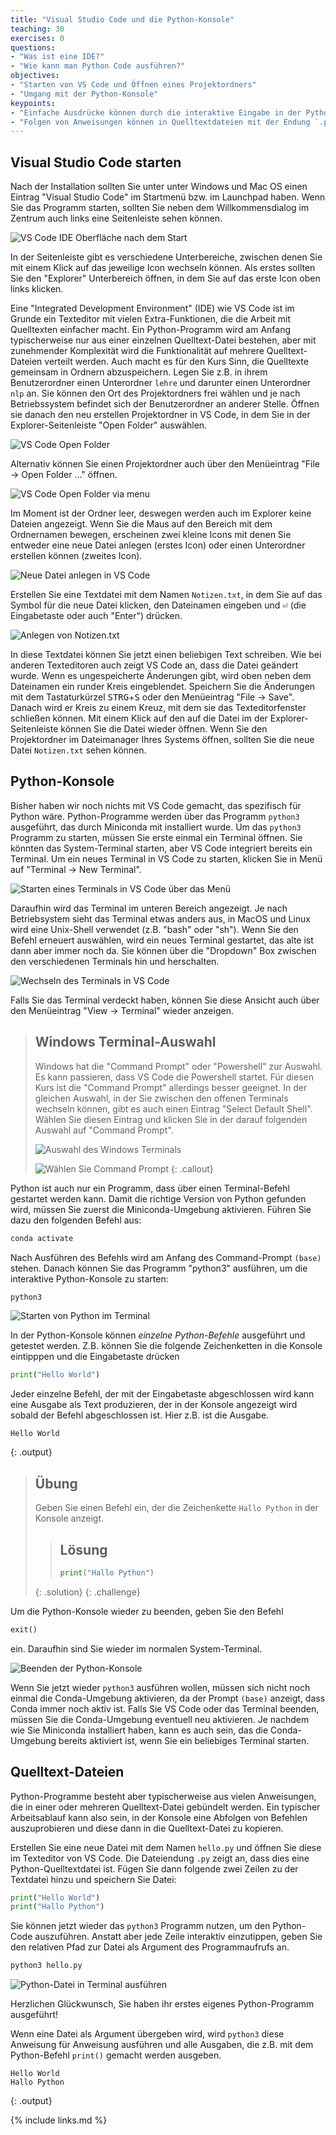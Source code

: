 ```yaml
---
title: "Visual Studio Code und die Python-Konsole"
teaching: 30
exercises: 0
questions:
- "Was ist eine IDE?"
- "Wie kann man Python Code ausführen?"
objectives:
- "Starten von VS Code und Öffnen eines Projektordners"
- "Umgang mit der Python-Konsole"
keypoints:
- "Einfache Ausdrücke können durch die interaktive Eingabe in der Python-Konsole ausgeführt werden."
- "Folgen von Anweisungen können in Quelltextdateien mit der Endung `.py` abgelegt und mit dem Programm `python3` ausgeführt werden."
---
```


## Visual Studio Code starten

Nach der Installation sollten Sie unter unter Windows und Mac OS einen Eintrag "Visual Studio Code" im Startmenü bzw. im Launchpad haben.
Wenn Sie das Programm starten, sollten Sie neben dem Willkommensdialog im Zentrum auch links eine Seitenleiste sehen können.

![VS Code IDE Oberfläche nach dem Start](../fig/vscode-sidebar.png)

In der Seitenleiste gibt es verschiedene Unterbereiche, zwischen denen Sie mit einem Klick auf das jeweilige Icon wechseln können.
Als erstes sollten Sie den "Explorer" Unterbereich öffnen, in dem Sie auf das erste Icon oben links klicken.

Eine "Integrated Development Environment" (IDE) wie VS Code ist im Grunde ein Texteditor mit vielen Extra-Funktionen, die die Arbeit mit Quelltexten einfacher macht.
Ein Python-Programm wird am Anfang typischerweise nur aus einer einzelnen Quelltext-Datei bestehen, aber mit zunehmender Komplexität wird die Funktionalität auf mehrere Quelltext-Dateien verteilt werden.
Auch macht es für den Kurs Sinn, die Quelltexte gemeinsam in Ordnern abzuspeichern.
Legen Sie z.B. in ihrem Benutzerordner einen Unterordner `lehre` und darunter einen Unterordner `nlp` an.
Sie können den Ort des Projektordners frei wählen und je nach Betriebssystem befindet sich der Benutzerordner an anderer Stelle.
Öffnen sie danach den neu erstellen Projektordner in VS Code, in dem Sie in der Explorer-Seitenleiste "Open Folder" auswählen.

![VS Code Open Folder](../fig/vscode-sidebar-openfolder.png)

Alternativ können Sie einen Projektordner auch über den Menüeintrag "File -> Open Folder ..." öffnen.

![VS Code Open Folder via menu](../fig/vscode-openfolder-menu.png)

Im Moment ist der Ordner leer, deswegen werden auch im Explorer keine Dateien angezeigt.
Wenn Sie die Maus auf den Bereich mit dem Ordnernamen bewegen, erscheinen zwei kleine Icons mit denen Sie entweder eine neue Datei anlegen (erstes Icon) oder einen Unterordner erstellen können (zweites Icon).

![Neue Datei anlegen in VS Code](../fig/vscode-newfile.png)

Erstellen Sie eine Textdatei mit dem Namen `Notizen.txt`, in dem Sie auf das Symbol für die neue Datei klicken, den Dateinamen eingeben und <kbd>⏎</kbd> (die Eingabetaste oder auch "Enter") drücken. 

![Anlegen von Notizen.txt](../fig/vscode-notizen.png)

In diese Textdatei können Sie jetzt einen beliebigen Text schreiben.
Wie bei anderen Texteditoren auch zeigt VS Code an, dass die Datei geändert wurde.
Wenn es ungespeicherte Änderungen gibt, wird oben neben dem Dateinamen ein runder Kreis eingeblendet.
Speichern Sie die Änderungen mit dem Tastaturkürzel <kbd>STRG</kbd>+<kbd>S</kbd> oder den Menüeintrag "File -> Save".
Danach wird er Kreis zu einem Kreuz, mit dem sie das Texteditorfenster schließen können.
Mit einem Klick auf den auf die Datei im der Explorer-Seitenleiste können Sie die Datei wieder öffnen.
Wenn Sie den Projektordner im Dateimanager Ihres Systems öffnen, sollten Sie die neue Datei `Notizen.txt` sehen können.

## Python-Konsole

Bisher haben wir noch nichts mit VS Code gemacht, das spezifisch für Python wäre.
Python-Programme werden über das Programm `python3` ausgeführt, das durch Miniconda mit installiert wurde.
Um das `python3` Programm zu starten, müssen Sie erste einmal ein Terminal öffnen.
Sie könnten das System-Terminal starten, aber VS Code integriert bereits ein Terminal.
Um ein neues Terminal in VS Code zu starten, klicken Sie in Menü auf "Terminal -> New Terminal".

![Starten eines Terminals in VS Code über das Menü](../fig/vscode-terminal.png)

Daraufhin wird das Terminal im unteren Bereich angezeigt.
Je nach Betriebsystem sieht das Terminal etwas anders aus, in MacOS und Linux wird eine Unix-Shell verwendet (z.B. "bash" oder "sh").
Wenn Sie den Befehl erneuert auswählen, wird ein neues Terminal gestartet, das alte ist dann aber immer noch da.
Sie können über die "Dropdown" Box zwischen den verschiedenen Terminals hin und herschalten.

![Wechseln des Terminals in VS Code](../fig/vscode-switch-terminal.png)

Falls Sie das Terminal verdeckt haben, können Sie diese Ansicht auch über den Menüeintrag "View -> Terminal" wieder anzeigen.


> ## Windows Terminal-Auswahl
>
> Windows hat die "Command Prompt" oder "Powershell" zur Auswahl.
> Es kann passieren, dass VS Code die Powershell startet. Für diesen Kurs ist die "Command Prompt" allerdings besser geeignet.
> In der gleichen Auswahl, in der Sie zwischen den offenen Terminals wechseln können, gibt es auch einen Eintrag "Select Default Shell".
> Wählen Sie diesen Eintrag und klicken Sie in der darauf folgenden Auswahl auf "Command Prompt".
>
> ![Auswahl des Windows Terminals](../fig/vscode-defaultshell.png)
>
> ![Wählen Sie Command Prompt](../fig/vscode-selectcmd.png)
{: .callout}

Python ist auch nur ein Programm, dass über einen Terminal-Befehl gestartet werden kann.
Damit die richtige Version von Python gefunden wird, müssen Sie zuerst die Miniconda-Umgebung aktivieren.
Führen Sie dazu den folgenden Befehl aus:
~~~bash
conda activate
~~~
Nach Ausführen des Befehls wird am Anfang des Command-Prompt `(base)` stehen.
Danach können Sie das Programm "python3" ausführen, um die interaktive Python-Konsole zu starten:
~~~bash
python3
~~~

![Starten von Python im Terminal](../fig/vscode-start-python.png)

In der Python-Konsole können *einzelne Python-Befehle* ausgeführt und getestet werden.
Z.B. können Sie die folgende Zeichenketten in die Konsole eintipppen und die Eingabetaste drücken

~~~python
print("Hello World")
~~~
Jeder einzelne Befehl, der mit der Eingabetaste abgeschlossen wird kann eine Ausgabe als Text produzieren, der in der Konsole angezeigt wird sobald der Befehl abgeschlossen ist. 
Hier z.B. ist die Ausgabe.
~~~
Hello World
~~~
{: .output}

> ## Übung
> Geben Sie einen Befehl ein, der die Zeichenkette `Hallo Python` in der Konsole anzeigt.
>> ## Lösung
>> ~~~python
>> print("Hallo Python")
>> ~~~
> {: .solution}
{: .challenge}

Um die Python-Konsole wieder zu beenden, geben Sie den Befehl 
~~~python
exit()
~~~
ein. Daraufhin sind Sie wieder im normalen System-Terminal.

![Beenden der Python-Konsole](../fig/vscode-python-exit.png)

Wenn Sie jetzt wieder `python3` ausführen wollen, müssen sich nicht noch einmal die Conda-Umgebung aktivieren, da der Prompt `(base)` anzeigt, dass Conda immer noch aktiv ist.
Falls Sie VS Code oder das Terminal beenden, müssen Sie die Conda-Umgebung eventuell neu aktivieren. Je nachdem wie Sie Miniconda installiert haben, kann es auch sein, das die Conda-Umgebung bereits aktiviert ist, wenn Sie ein beliebiges Terminal starten.

## Quelltext-Dateien

Python-Programme besteht aber typischerweise aus vielen Anweisungen, die in einer oder mehreren Quelltext-Datei gebündelt werden.
Ein typischer Arbeitsablauf kann also sein, in der Konsole eine Abfolgen von Befehlen auszuprobieren und diese dann in die Quelltext-Datei zu kopieren.

Erstellen Sie eine neue Datei mit dem Namen `hello.py` und öffnen Sie diese im Texteditor von VS Code.
Die Dateiendung `.py` zeigt an, dass dies eine Python-Quelltextdatei ist.
Fügen Sie dann folgende zwei Zeilen zu der Textdatei hinzu und speichern Sie Datei:
 ~~~python
print("Hello World")
print("Hallo Python")
~~~

Sie können jetzt wieder das `python3` Programm nutzen, um den Python-Code auszuführen.
Anstatt aber jede Zeile interaktiv einzutippen, geben Sie den relativen Pfad zur Datei als Argument des Programmaufrufs an.

~~~bash
python3 hello.py
~~~
![Python-Datei in Terminal ausführen](../fig/vscode-runfile.png)

Herzlichen Glückwunsch, Sie haben ihr erstes eigenes Python-Programm ausgeführt!

Wenn eine Datei als Argument übergeben wird, wird `python3` diese Anweisung für Anweisung ausführen und alle Ausgaben, die z.B. mit dem Python-Befehl `print()` gemacht werden ausgeben.

~~~
Hello World
Hallo Python
~~~
{: .output}


{% include links.md %}

